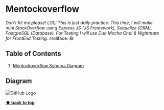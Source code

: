 # Mentockoverflow

*Don't hit me please! LOL! This is just daily practice. This time, I will make mini StackOverflow using Express JS (JS Framework), Sequelize (ORM), PostgreSQL (Database). For Testing I will use Duo Mocha Chai & Nightmare for FrontEnd Testing.* :trollface: :laughing:

## Table of Contents
1. [Mentockoverflow Schema Diagram](#Diagram)

## Diagram
![GitHub Logo](/assets/Mentockoverflow.png)

**[⬆ back to top](#table-of-contents)**
